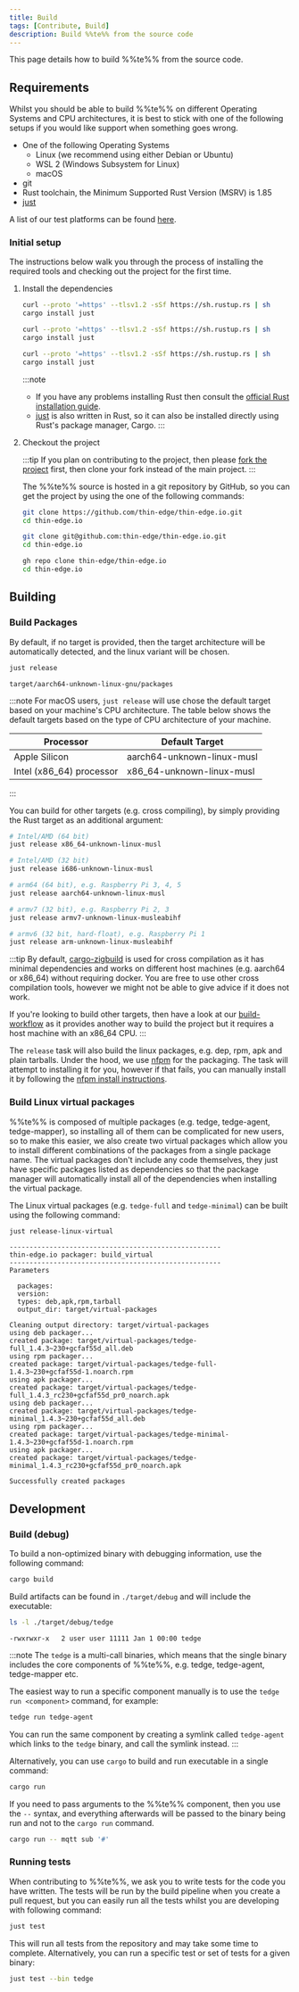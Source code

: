 ```yaml
---
title: Build
tags: [Contribute, Build]
description: Build %%te%% from the source code
---
```


This page details how to build %%te%% from the source code.

## Requirements

Whilst you should be able to build %%te%% on different Operating Systems and CPU architectures, it is best to stick with one of the following setups if you would like support when something goes wrong.

* One of the following Operating Systems
    * Linux (we recommend using either Debian or Ubuntu)
    * WSL 2 (Windows Subsystem for Linux)
    * macOS
* git
* Rust toolchain, the Minimum Supported Rust Version (MSRV) is 1.85
* [just](https://github.com/casey/just)

A list of our test platforms can be found [here](../references/supported-platforms.md).

### Initial setup

The instructions below walk you through the process of installing the required tools and checking out the project for the first time.

1. Install the dependencies

    ```sh tab={"label":"macOS"}
    curl --proto '=https' --tlsv1.2 -sSf https://sh.rustup.rs | sh
    cargo install just
    ```

    ```sh tab={"label":"Linux"}
    curl --proto '=https' --tlsv1.2 -sSf https://sh.rustup.rs | sh
    cargo install just
    ```

    ```sh tab={"label":"WSL2"}
    curl --proto '=https' --tlsv1.2 -sSf https://sh.rustup.rs | sh
    cargo install just
    ```

    :::note
    
    * If you have any problems installing Rust then consult the [official Rust installation guide](https://www.rust-lang.org/tools/install).
    * [just](https://just.systems/) is also written in Rust, so it can also be installed directly using Rust's package manager, Cargo.
    :::


2. Checkout the project

    :::tip
    If you plan on contributing to the project, then please [fork the project](https://docs.github.com/en/pull-requests/collaborating-with-pull-requests/working-with-forks/fork-a-repo) first, then clone your fork instead of the main project.
    :::

    The %%te%% source is hosted in a git repository by GitHub, so you can get the project by using the one of the following commands:

    ```sh tab={"label":"HTTPS"}
    git clone https://github.com/thin-edge/thin-edge.io.git
    cd thin-edge.io
    ```

    ```sh tab={"label":"SSH"}
    git clone git@github.com:thin-edge/thin-edge.io.git
    cd thin-edge.io
    ```

    ```sh tab={"label":"GitHub CLI"}
    gh repo clone thin-edge/thin-edge.io
    cd thin-edge.io
    ```

    

## Building

### Build Packages

By default, if no target is provided, then the target architecture will be automatically detected, and the linux variant will be chosen.

```sh
just release
```

```text title="Output"
target/aarch64-unknown-linux-gnu/packages
```

:::note
For macOS users, `just release` will use chose the default target based on your machine's CPU architecture. The table below shows the default targets based on the type of CPU architecture of your machine.

|Processor|Default Target|
|---|--------------|
|Apple Silicon|aarch64-unknown-linux-musl|
|Intel (x86_64) processor|x86_64-unknown-linux-musl|
:::

You can build for other targets (e.g. cross compiling), by simply providing the Rust target as an additional argument:

```sh
# Intel/AMD (64 bit)
just release x86_64-unknown-linux-musl

# Intel/AMD (32 bit)
just release i686-unknown-linux-musl

# arm64 (64 bit), e.g. Raspberry Pi 3, 4, 5
just release aarch64-unknown-linux-musl

# armv7 (32 bit), e.g. Raspberry Pi 2, 3
just release armv7-unknown-linux-musleabihf

# armv6 (32 bit, hard-float), e.g. Raspberry Pi 1
just release arm-unknown-linux-musleabihf
```

:::tip
By default, [cargo-zigbuild](https://github.com/rust-cross/cargo-zigbuild) is used for cross compilation as it has minimal dependencies and works on different host machines (e.g.  aarch64 or x86_64) without requiring docker. You are free to use other cross compilation tools, however we might not be able to give advice if it does not work.

If you're looking to build other targets, then have a look at our [build-workflow](https://github.com/thin-edge/thin-edge.io/blob/main/.github/workflows/build-workflow.yml) as it provides another way to build the project but it requires a host machine with an x86_64 CPU.
:::

The `release` task will also build the linux packages, e.g. dep, rpm, apk and plain tarballs. Under the hood, we use [nfpm](https://github.com/goreleaser/nfpm) for the packaging. The task will attempt to installing it for you, however if that fails, you can manually install it by following the [nfpm install instructions](https://nfpm.goreleaser.com/install/).

### Build Linux virtual packages

%%te%% is composed of multiple packages (e.g. tedge, tedge-agent, tedge-mapper), so installing all of them can be complicated for new users, so to make this easier, we also create two virtual packages which allow you to install different combinations of the packages from a single package name. The virtual packages don't include any code themselves, they just have specific packages listed as dependencies so that the package manager will automatically install all of the dependencies when installing the virtual package.

The Linux virtual packages (e.g. `tedge-full` and `tedge-minimal`) can be built using the following command:

```sh
just release-linux-virtual
```

```text title="Output"
-----------------------------------------------------
thin-edge.io packager: build_virtual
-----------------------------------------------------
Parameters

  packages: 
  version: 
  types: deb,apk,rpm,tarball
  output_dir: target/virtual-packages

Cleaning output directory: target/virtual-packages
using deb packager...
created package: target/virtual-packages/tedge-full_1.4.3~230+gcfaf55d_all.deb
using rpm packager...
created package: target/virtual-packages/tedge-full-1.4.3~230+gcfaf55d-1.noarch.rpm
using apk packager...
created package: target/virtual-packages/tedge-full_1.4.3_rc230+gcfaf55d_pr0_noarch.apk
using deb packager...
created package: target/virtual-packages/tedge-minimal_1.4.3~230+gcfaf55d_all.deb
using rpm packager...
created package: target/virtual-packages/tedge-minimal-1.4.3~230+gcfaf55d-1.noarch.rpm
using apk packager...
created package: target/virtual-packages/tedge-minimal_1.4.3_rc230+gcfaf55d_pr0_noarch.apk

Successfully created packages
```

## Development

### Build (debug)

To build a non-optimized binary with debugging information, use the following command:

```sh
cargo build
```

Build artifacts can be found in `./target/debug` and will include the executable:

```sh
ls -l ./target/debug/tedge
```

```text title="Output"
-rwxrwxr-x   2 user user 11111 Jan 1 00:00 tedge
```

:::note
The `tedge` is a multi-call binaries, which means that the single binary includes the core components of %%te%%, e.g. tedge, tedge-agent, tedge-mapper etc.

The easiest way to run a specific component manually is to use the `tedge run <component>` command, for example:

```sh
tedge run tedge-agent
```

You can run the same component by creating a symlink called `tedge-agent` which links to the `tedge` binary, and call the symlink instead.
:::

Alternatively, you can use `cargo` to build and run executable in a single command:

```sh
cargo run
```

If you need to pass arguments to the %%te%% component, then you use the `--` syntax, and everything afterwards will be passed to the binary being run and not to the `cargo run` command.

```sh
cargo run -- mqtt sub '#'
```

### Running tests

When contributing to %%te%%, we ask you to write tests for the code you have written. The tests will be run by the build pipeline when you create a pull request, but you can easily run all the tests whilst you are developing with following command:

```sh
just test
```

This will run all tests from the repository and may take some time to complete. Alternatively, you can run a specific test or set of tests for a given binary:

```sh
just test --bin tedge
```
